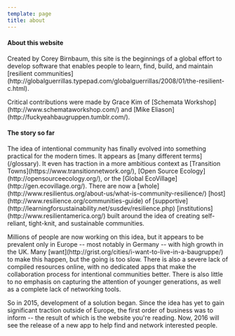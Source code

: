 ```yaml
---
template: page
title: about
---
```


<section class="section--center mdl-grid mdl-grid--no-spacing mdl-shadow--2dp">
	<div class="mdl-card__supporting-text">
	<h4>About this website</h4>
	<p>Created by Corey Birnbaum, this site is the beginnings of a global effort to develop software that enables people to learn, find, build, and maintain [resilient communities](http://globalguerrillas.typepad.com/globalguerrillas/2008/01/the-resilient-c.html).</p>
	<p>Critical contributions were made by Grace Kim of [Schemata Workshop](http://www.schemataworkshop.com/) and [Mike Eliason](http://fuckyeahbaugruppen.tumblr.com/).</p>
	<h4>The story so far</h4>
	<p>The idea of intentional community has finally evolved into something practical for the modern times. It appears as [many different terms](/glossary). It even has traction in a more ambitious context as [Transition Towns](https://www.transitionnetwork.org/), [Open Source Ecology](http://opensourceecology.org/), or the [Global EcoVillage](http://gen.ecovillage.org/). There are now a [whole](http://www.resilientus.org/about-us/what-is-community-resilience/) [host](http://www.resilience.org/communities-guide) of [supportive](http://learningforsustainability.net/susdev/resilience.php) [institutions](http://www.resilientamerica.org/) built around the idea of creating self-reliant, tight-knit, and sustainable communities.</p>
	<p>Millions of people are now working on this idea, but it appears to be prevalent only in Europe -- most notably in Germany -- with high growth in the UK. Many [want](http://grist.org/cities/i-want-to-live-in-a-baugruppe/) to make this happen, but the going is too slow. There is also a severe lack of compiled resources online, with no dedicated apps that make the collaboration process for intentional communities better. There is also little to no emphasis on capturing the attention of younger generations, as well as a complete lack of networking tools.</p>
	<p>So in 2015, development of a solution began. Since the idea has yet to gain significant traction outside of Europe, the first order of business was to inform -- the result of which is the website you're reading. Now, 2016 will see the release of a new app to help find and network interested people.</p>
	</div>
</section>